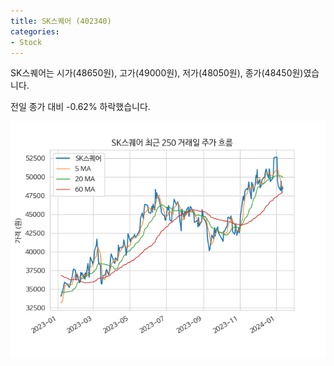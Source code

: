 ```yaml
---
title: SK스퀘어 (402340)
categories:
- Stock
---
```


SK스퀘어는 시가(48650원), 고가(49000원), 저가(48050원), 종가(48450원)였습니다.

전일 종가 대비 -0.62% 하락했습니다.

<!-- more -->

![402340](/assets/images/stock/402340.png)